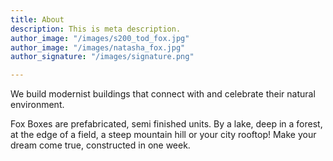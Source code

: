 ```yaml
---
title: About
description: This is meta description.
author_image: "/images/s200_tod_fox.jpg"
author_image: "/images/natasha_fox.jpg"
author_signature: "/images/signature.png"

---
```

We build modernist buildings that connect with and celebrate their natural environment. 

Fox Boxes are prefabricated, semi finished units. By a lake, deep in a forest, at the edge of a field, a steep mountain hill or your city rooftop! Make your dream come true, constructed in one week.
